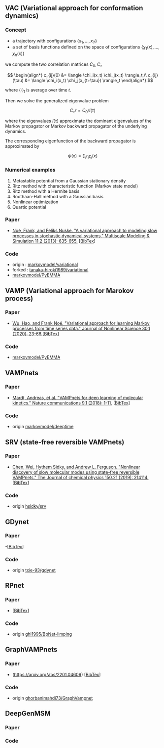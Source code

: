 <script type="text/javascript" async src="https://cdnjs.cloudflare.com/ajax/libs/mathjax/2.7.1/MathJax.js?config=TeX-MML-AM_CHTML"></script>
<script type="text/x-mathjax-config">
 MathJax.Hub.Config({
 tex2jax: {
    inlineMath: [ ['$','$'], ["\\(","\\)"] ],
    displayMath: [ ['$$','$$'], ["\\[","\\]"] ]
 }
 });
</script>


## VAC (Variational approach for conformation dynamics) 
### Concept
- a trajectory with configurations $\{x_1, ..., x_T\}$
- a set of basis functions defined on the space of configurations $\{\chi_1(x), \dots, \chi_n(x)\}$

we compute the two correlation matrices $C_0,C_\tau$

$$
\begin{align*}
c_{ij}(0) &= \langle \chi_i(x_t) \chi_j(x_t) \rangle_t,\\ 
c_{ij} (\tau) &= \langle \chi_i(x_t) \chi_j(x_{t+\tau}) \rangle_t
\end{align*}
$$

where $\langle\cdot\rangle_t$ is average over time $t$. 

Then we solve the generalized eigenvalue problem

$$
C_\tau r = C_0 r l(\tau)
$$

where the eigenvalues $l(\tau)$ approximate the dominant eigenvalues of the Markov propagator or Markov backward propagator of the underlying dynamics. 

The corresponding eigenfunction of the backward propagator is approximated by

$$
\psi(x) = \sum_i r_i \chi_i(x)
$$

### Numerical examples
  1. Metastable potential from a Gaussian stationary density
  2. Ritz method with characteristic function (Markov state model)
  3. Ritz method with a Hermite basis
  4. Roothaan-Hall method with a Gaussian basis
  5. Nonlinear optimization
  6. Quartic potential

### Paper
   - [Noé, Frank, and Feliks Nuske. "A variational approach to modeling slow processes in stochastic dynamical systems." Multiscale Modeling & Simulation 11.2 (2013): 635-655.](https://epubs.siam.org/doi/abs/10.1137/110858616?casa_token=uwxuLpLlceIAAAAA:eJ-FwlnByXP_kLhUA_xAEbi_AGrejTzaEuaXW3wM8Uq_GAkPw_KK3w1gdPqVO3WWY6DnE-baFOQW) \[[BibTex](https://scholar.googleusercontent.com/scholar.bib?q=info:RhTGZVmWE7UJ:scholar.google.com/&output=citation&scisdr=CgXkEEvhEJeMq7TiUXU:AAGBfm0AAAAAYknnSXW1wyMGIRm2SR6LtN8sa2wE3PeX&scisig=AAGBfm0AAAAAYknnSRp2gIsftp0CyOjZTbgoVfIFyPxE&scisf=4&ct=citation&cd=-1&hl=ja)\]

### Code 
  - origin :  [markovmodel/variational](https://github.com/markovmodel/variational)
  - forked : [tanaka-hiroki1989/variational](https://github.com/tanaka-hiroki1989/variational)
  - [markovmodel/PyEMMA](https://github.com/markovmodel/PyEMMA/tree/devel/pyemma)

## VAMP (Variational approach for Marokov process)
### Paper 
  - [Wu, Hao, and Frank Noé. "Variational approach for learning Markov processes from time series data." Journal of Nonlinear Science 30.1 (2020): 23-66.](https://link.springer.com/article/10.1007/s00332-019-09567-y)\[[BibTex](https://scholar.googleusercontent.com/scholar.bib?q=info:lFqWUORfdYEJ:scholar.google.com/&output=citation&scisdr=CgXkEEvhEJeMq7TtHvg:AAGBfm0AAAAAYknoBvg9-0MnwBBYw8z-zyOyYvoUaX1h&scisig=AAGBfm0AAAAAYknoBr-8uwhO_ozQlTzTL2iO78giH7Y1&scisf=4&ct=citation&cd=-1&hl=ja)\]

### Code 
  - [markovmodel/PyEMMA](https://github.com/markovmodel/PyEMMA/tree/devel/pyemma)

## VAMPnets
### Paper 
  - [Mardt, Andreas, et al. "VAMPnets for deep learning of molecular kinetics." Nature communications 9.1 (2018): 1-11.](https://www.nature.com/articles/s41467-017-02388-1)
  \[[BibTex](https://scholar.googleusercontent.com/scholar.bib?q=info:cdgg75wUJSYJ:scholar.google.com/&output=citation&scisdr=CgXkEEvhEJeMq7TsmrE:AAGBfm0AAAAAYknpgrFU35c_nqh1iymSeVHYftvRQCHg&scisig=AAGBfm0AAAAAYknpgiRKEcrSJWoNiwSJIN7WUzFMBlEo&scisf=4&ct=citation&cd=-1&hl=ja)\]

### Code 
  - origin [markovmodel/deeptime](https://github.com/markovmodel/deeptime)

## SRV (state-free reversible VAMPnets)
### Paper 
  - [Chen, Wei, Hythem Sidky, and Andrew L. Ferguson. "Nonlinear discovery of slow molecular modes using state-free reversible VAMPnets." The Journal of chemical physics 150.21 (2019): 214114.](https://aip.scitation.org/doi/abs/10.1063/1.5092521)\[[BibTex](https://scholar.googleusercontent.com/scholar.bib?q=info:E2D8TWgTxmoJ:scholar.google.com/&output=citation&scisdr=CgXkEEvhEJeMq7Ts20Q:AAGBfm0AAAAAYknpw0SMgn52dSDdQCWlFwEI3W4eUAu9&scisig=AAGBfm0AAAAAYknpw_SlbLByDIYPSNUuDtA27nePqo48&scisf=4&ct=citation&cd=-1&hl=ja)\]

### Code
  - origin [hsidky/srv](https://github.com/hsidky/srv)

## GDynet
### Paper
  -\[[BibTex]()\]

### Code
  - origin [txie-93/gdynet](https://github.com/txie-93/gdynet)

## RPnet
### Paper
  - \[[BibTex]()\]

### Code 
  - origin [ghl1995/BpNet-limping](https://github.com/ghl1995/BpNet-lumping)

## GraphVAMPnets
### Paper
  - (https://arxiv.org/abs/2201.04609)
  \[[BibTex]()\]

### Code
  - origin [ghorbanimahdi73/GraphVampnet](https://github.com/ghorbanimahdi73/GraphVampNet)

## DeepGenMSM
### Paper
### Code
